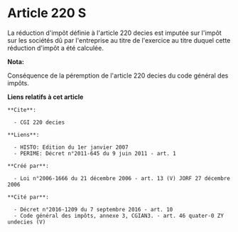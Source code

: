 # Article 220 S

La réduction d'impôt définie à l'article 220 decies est imputée sur l'impôt sur les sociétés dû par l'entreprise au titre de
l'exercice au titre duquel cette réduction d'impôt a été calculée.

**Nota:**

Conséquence de la péremption de l'article 220 decies du code général des impôts.

**Liens relatifs à cet article**

	**Cite**:

	  - CGI 220 decies

	**Liens**:

	  - HISTO: Edition du 1er janvier 2007
	  - PERIME: Décret n°2011-645 du 9 juin 2011 - art. 1

	**Créé par**:

	  - Loi n°2006-1666 du 21 décembre 2006 - art. 13 (V) JORF 27 décembre 2006

	**Cité par**:

	  - Décret n°2016-1209 du 7 septembre 2016 - art. 10
	  - Code général des impôts, annexe 3, CGIAN3. - art. 46 quater-0 ZY undecies (V)
